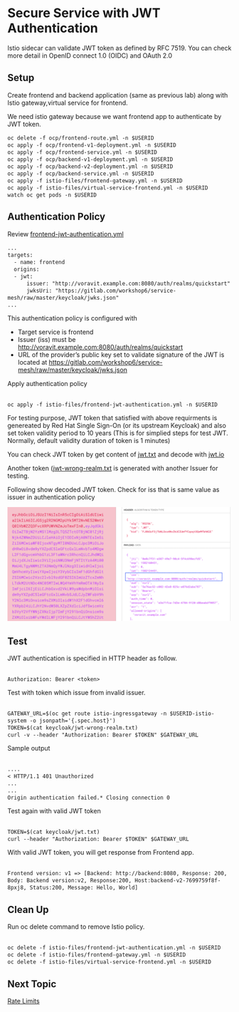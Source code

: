 # Secure Service with JWT Authentication

Istio sidecar can validate JWT token as defined by RFC 7519. You can check more detail in OpenID connect 1.0 (OIDC) and OAuth 2.0


## Setup

Create frontend and backend application (same as previous lab) along with Istio gateway,virtual service for frontend.

We need istio gateway because we want frontend app to authenticate by JWT token.

```
oc delete -f ocp/frontend-route.yml -n $USERID
oc apply -f ocp/frontend-v1-deployment.yml -n $USERID
oc apply -f ocp/frontend-service.yml -n $USERID
oc apply -f ocp/backend-v1-deployment.yml -n $USERID
oc apply -f ocp/backend-v2-deployment.yml -n $USERID
oc apply -f ocp/backend-service.yml -n $USERID
oc apply -f istio-files/frontend-gateway.yml -n $USERID
oc apply -f istio-files/virtual-service-frontend.yml -n $USERID
watch oc get pods -n $USERID

```

## Authentication Policy

Review [frontend-jwt-authentication.yml](../istio-files/frontend-jwt-authentication.yml)

```
...
targets:
  - name: frontend
  origins:
  - jwt:
      issuer: "http://voravit.example.com:8080/auth/realms/quickstart"
      jwksUri: "https://gitlab.com/workshop6/service-mesh/raw/master/keycloak/jwks.json"
...

```

This authentication policy is configured with

* Target service is frontend
* Issuer (iss) must be http://voravit.example.com:8080/auth/realms/quickstart
* URL of the provider’s public key set to validate signature of the JWT is located at https://gitlab.com/workshop6/service-mesh/raw/master/keycloak/jwks.json

Apply authentication policy 

```

oc apply -f istio-files/frontend-jwt-authentication.yml -n $USERID

```

For testing purpose, JWT token that satisfied with above requirments is genereated by Red Hat Single Sign-On (or its upstream Keycloak) and also set token validity period to 10 years (This is for simplied steps for test JWT. Normally, default validity duration of token is 1 minutes)

You can check JWT token by get content of [jwt.txt](../keycloak/jwt.txt) and decode with [jwt.io](http://jwt.io)

Another token ([jwt-wrong-realm.txt](../keycloak/jwt-wrong-realm.txt) is generated with another Issuer for testing.

Following show decoded JWT token. Check for iss that is same value as issuer in authentication policy

![JWT Decoded](../images/jwt-decoded.png)

## Test

JWT authentication is specified in HTTP header as follow.

```

Authorization: Bearer <token>

```

Test with token which issue from invalid issuer.

```

GATEWAY_URL=$(oc get route istio-ingressgateway -n $USERID-istio-system -o jsonpath='{.spec.host}')
TOKEN=$(cat keycloak/jwt-wrong-realm.txt)
curl -v --header "Authorization: Bearer $TOKEN" $GATEWAY_URL

```

Sample output

```

....
< HTTP/1.1 401 Unauthorized
...
...
Origin authentication failed.* Closing connection 0

```

Test again with valid JWT token

```

TOKEN=$(cat keycloak/jwt.txt)
curl --header "Authorization: Bearer $TOKEN" $GATEWAY_URL

```

With valid JWT token, you will get response from Frontend app.

```

Frontend version: v1 => [Backend: http://backend:8080, Response: 200, Body: Backend version:v2, Response:200, Host:backend-v2-7699759f8f-8pxj8, Status:200, Message: Hello, World]

```

## Clean Up

Run oc delete command to remove Istio policy.

```

oc delete -f istio-files/frontend-jwt-authentication.yml -n $USERID
oc delete -f istio-files/frontend-gateway.yml -n $USERID
oc delete -f istio-files/virtual-service-frontend.yml -n $USERID

```
## Next Topic

[Rate Limits](./10-rate-limits.md)

